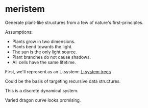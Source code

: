 # meristem
Generate plant-like structures from a few of nature's first-principles.

Assumptions:
- Plants grow in two dimensions.
- Plants bend towards the light.
- The sun is the only light source.
- Plant branches do not cause shadows.
- All cells have the same lifetime.

First, we'll represent as an L-system:
[L-system trees](https://en.wikipedia.org/wiki/L-system)

Could be the basis of targeting recursive data structures.

This is a discrete dynamical system.

Varied dragon curve looks promising.
